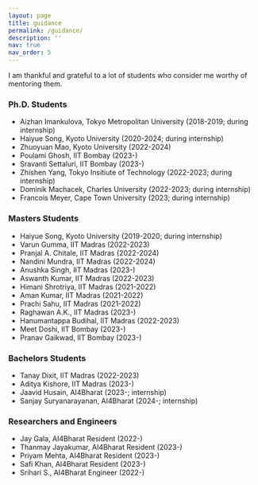 ```yaml
---
layout: page
title: guidance
permalink: /guidance/
description: ''
nav: true
nav_order: 5
---
```


I am thankful and grateful to a lot of students who consider me worthy of mentoring them.

### Ph.D. Students
- Aizhan Imankulova, Tokyo Metropolitan University (2018-2019; during internship)
- Haiyue Song, Kyoto University (2020-2024; during internship)
- Zhuoyuan Mao, Kyoto University (2022-2024)
- Poulami Ghosh, IIT Bombay (2023-)
- Sravanti Settaluri, IIT Bombay (2023-)
- Zhishen Yang, Tokyo Insitiute of Technology (2022-2023; during internship)
- Dominik Machacek, Charles University (2022-2023; during internship)
- Francois Meyer, Cape Town University (2023; during internship)

### Masters Students
- Haiyue Song, Kyoto University (2019-2020; during internship)
- Varun Gumma, IIT Madras (2022-2023)
- Pranjal A. Chitale, IIT Madras (2022-2024)
- Nandini Mundra, IIT Madras (2022-2024)
- Anushka Singh, IIT Madras (2023-)
- Aswanth Kumar, IIT Madras (2022-2023)
- Himani Shrotriya, IIT Madras (2021-2022)
- Aman Kumar, IIT Madras (2021-2022)
- Prachi Sahu, IIT Madras (2021-2022)
- Raghawan A.K., IIT Madras (2023-)
- Hanumantappa Budihal, IIT Madras (2022-2023)
- Meet Doshi, IIT Bombay (2023-)
- Pranav Gaikwad, IIT Bombay (2023-)

### Bachelors Students
- Tanay Dixit, IIT Madras (2022-2023)
- Aditya Kishore, IIT Madras (2023-)
- Jaavid Husain, AI4Bharat (2023-; internship)
- Sanjay Suryanarayanan, AI4Bharat (2024-; internship)

### Researchers and Engineers
- Jay Gala, AI4Bharat Resident (2022-)
- Thanmay Jayakumar, AI4Bharat Resident (2023-)
- Priyam Mehta, AI4Bharat Resident (2023-)
- Safi Khan, AI4Bharat Resident (2023-)
- Srihari S., AI4Bharat Engineer (2022-)
